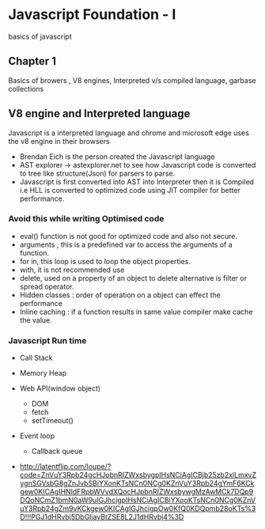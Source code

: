 
# Javascript Foundation - I

basics of javascript



## Chapter 1

Basics of browers , V8 engines, Interpreted v/s compiled language, garbase collections




## V8 engine and Interpreted language

Javascript is a interpreted language and chrome and microsoft edge uses the v8 engine in their browsers

- Brendan Eich is the person created the Javascript language
- AST explorer -> astexplorer.net to see how Javascript code is converted to tree like structure(Json) for parsers to parse.
- Javascript is first converted into AST into Interpreter then it is Compiled i.e HLL is converted to optimized code using JIT compiler for better performance.

### Avoid this while writing Optimised code

- eval() function is not good for optimized code and also not secure.
- arguments , this is a predefined var to access the arguments of a function.
- for in, this loop is used to loop the object properties.
- with, it is not recommended use
- delete, used on a property of an object to delete alternative is filter or spread operator.
- Hidden classes : order of operation on a object can effect the performance
- Inline caching : if a function results in same value compiler make cache the value.

### Javascript Run time
- Call Stack
- Memory Heap
- Web API(window object)
    - DOM
    - fetch
    - setTimeout()

- Event loop
    - Callback queue

-  http://latentflip.com/loupe/?code=ZnVuY3Rpb24gcHJpbnRIZWxsbygpIHsNCiAgICBjb25zb2xlLmxvZygnSGVsbG8gZnJvbSBiYXonKTsNCn0NCg0KZnVuY3Rpb24gYmF6KCkgew0KICAgIHNldFRpbWVvdXQocHJpbnRIZWxsbywgMzAwMCk7DQp9DQoNCmZ1bmN0aW9uIGJhcigpIHsNCiAgICBiYXooKTsNCn0NCg0KZnVuY3Rpb24gZm9vKCkgew0KICAgIGJhcigpOw0KfQ0KDQpmb28oKTs%3D!!!PGJ1dHRvbj5DbGljayBtZSE8L2J1dHRvbj4%3D

